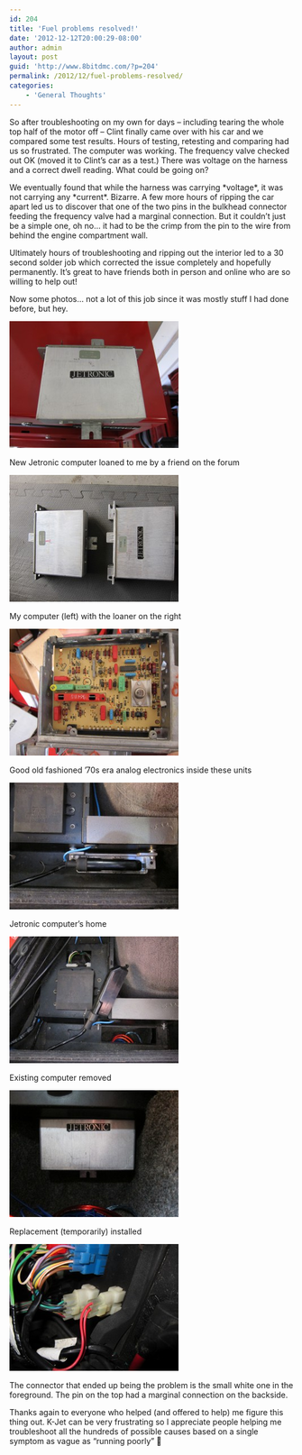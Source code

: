 ```yaml
---
id: 204
title: 'Fuel problems resolved!'
date: '2012-12-12T20:00:29-08:00'
author: admin
layout: post
guid: 'http://www.8bitdmc.com/?p=204'
permalink: /2012/12/fuel-problems-resolved/
categories:
    - 'General Thoughts'
---
```


So after troubleshooting on my own for days – including tearing the whole top half of the motor off – Clint finally came over with his car and we compared some test results. Hours of testing, retesting and comparing had us so frustrated. The computer was working. The frequency valve checked out OK (moved it to Clint’s car as a test.) There was voltage on the harness and a correct dwell reading. What could be going on?

We eventually found that while the harness was carrying \*voltage\*, it was not carrying any \*current\*. Bizarre. A few more hours of ripping the car apart led us to discover that one of the two pins in the bulkhead connector feeding the frequency valve had a marginal connection. But it couldn’t just be a simple one, oh no… it had to be the crimp from the pin to the wire from behind the engine compartment wall.

Ultimately hours of troubleshooting and ripping out the interior led to a 30 second solder job which corrected the issue completely and hopefully permanently. It’s great to have friends both in person and online who are so willing to help out!

Now some photos… not a lot of this job since it was mostly stuff I had done before, but hey.

[![](/assets/images/2012/12/IMG_3650-300x225.jpg "IMG_3650")](/8bitdmc/assets/images/2012/12/IMG_3650.jpg)

New Jetronic computer loaned to me by a friend on the forum

[![](/assets/images/2012/12/IMG_3651-300x225.jpg "IMG_3651")](/8bitdmc/assets/images/2012/12/IMG_3651.jpg)

My computer (left) with the loaner on the right

![](/assets/images/2012/12/IMG_3655-300x225.jpg "IMG_3655")

Good old fashioned ’70s era analog electronics inside these units

[![](/assets/images/2012/12/IMG_3653-300x225.jpg "IMG_3653")](/8bitdmc/assets/images/2012/12/IMG_3653.jpg)

Jetronic computer’s home

[![](/assets/images/2012/12/IMG_3652-300x225.jpg "IMG_3652")](/8bitdmc/assets/images/2012/12/IMG_3652.jpg)

Existing computer removed

[![](/assets/images/2012/12/IMG_3654-300x225.jpg "IMG_3654")](/8bitdmc/assets/images/2012/12/IMG_3654.jpg)

Replacement (temporarily) installed

[![](/assets/images/2012/12/IMG_3656-300x225.jpg "IMG_3656")](/8bitdmc/assets/images/2012/12/IMG_3656.jpg)

The connector that ended up being the problem is the small white one in the foreground. The pin on the top had a marginal connection on the backside.

Thanks again to everyone who helped (and offered to help) me figure this thing out. K-Jet can be very frustrating so I appreciate people helping me troubleshoot all the hundreds of possible causes based on a single symptom as vague as “running poorly” 🙂
